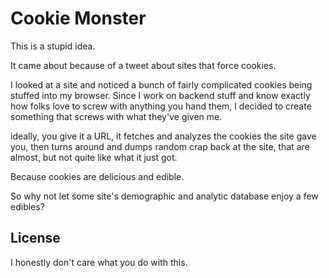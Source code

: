 # Cookie Monster

This is a stupid idea.

It came about because of a tweet about sites that force cookies.

I looked at a site and noticed a bunch of fairly complicated cookies being stuffed into my browser. Since I work on backend stuff and know exactly how folks love to screw with anything you hand them, I decided to create something that screws with what they've given me. 

ideally, you give it a URL, it fetches and analyzes the cookies the site gave you, then 
turns around and dumps random crap back at the site, that are almost, but not quite like what it just got.

Because cookies are delicious and edible.

So why not let some site's demographic and analytic database enjoy a few edibles?

## License

I honestly don't care what you do with this. 